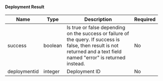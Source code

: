 
#### Deployment Result

| Name         | Type    | Description                                                                                                                                                             | Required |
|--------------|---------|-------------------------------------------------------------------------------------------------------------------------------------------------------------------------|----------|
| success      | boolean | Is true or false depending on the success or failure of the query. If success is false, then result is not returned and a text field named "error" is returned instead. | No       |
| deploymentid | integer | Deployment ID                                                                                                                                                           | No       |
